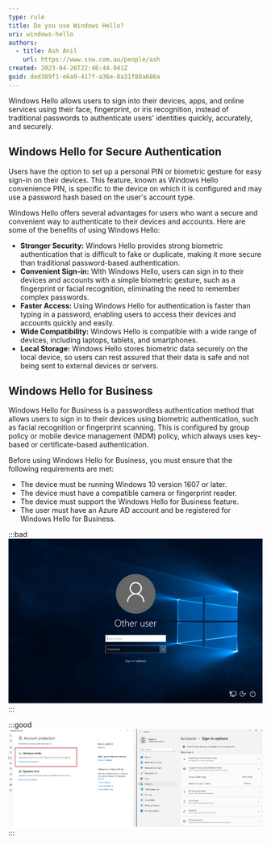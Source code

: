 ```yaml
---
type: rule
title: Do you use Windows Hello?
uri: windows-hello
authors:
  - title: Ash Anil
    url: https://www.ssw.com.au/people/ash
created: 2023-04-26T22:46:44.041Z
guid: ded389f1-e6a9-417f-a36e-8a31f88a686a
---
```

Windows Hello allows users to sign into their devices, apps, and online services using their face, fingerprint, or iris recognition, instead of traditional passwords to authenticate users' identities quickly, accurately, and securely.

<!--endintro-->

## Windows Hello for Secure Authentication

Users have the option to set up a personal PIN or biometric gesture for easy sign-in on their devices. This feature, known as Windows Hello convenience PIN, is specific to the device on which it is configured and may use a password hash based on the user's account type.

Windows Hello offers several advantages for users who want a secure and convenient way to authenticate to their devices and accounts. Here are some of the benefits of using Windows Hello:

* **Stronger Security:** Windows Hello provides strong biometric authentication that is difficult to fake or duplicate, making it more secure than traditional password-based authentication.
* **Convenient Sign-in:** With Windows Hello, users can sign in to their devices and accounts with a simple biometric gesture, such as a fingerprint or facial recognition, eliminating the need to remember complex passwords.
* **Faster Access:** Using Windows Hello for authentication is faster than typing in a password, enabling users to access their devices and accounts quickly and easily.
* **Wide Compatibility:** Windows Hello is compatible with a wide range of devices, including laptops, tablets, and smartphones.
* **Local Storage:** Windows Hello stores biometric data securely on the local device, so users can rest assured that their data is safe and not being sent to external devices or servers.

## Windows Hello for Business

Windows Hello for Business is a passwordless authentication method that allows users to sign in to their devices using biometric authentication, such as facial recognition or fingerprint scanning. This is configured by group policy or mobile device management (MDM) policy, which always uses key-based or certificate-based authentication.

Before using Windows Hello for Business, you must ensure that the following requirements are met:

* The device must be running Windows 10 version 1607 or later.
* The device must have a compatible camera or fingerprint reader.
* The device must support the Windows Hello for Business feature.
* The user must have an Azure AD account and be registered for Windows Hello for Business.

:::bad
![Figure: Bad example - Type in the Password to Login](win10-login-user-details-hidden.jpg)
:::

:::good
![Figure: Good example - Windows Hello for Bussiness setup](windowshello.jpg)
:::